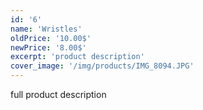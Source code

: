 ```yaml
---
id: '6'
name: 'Wristles'
oldPrice: '10.00$'
newPrice: '8.00$'
excerpt: 'product description'
cover_image: '/img/products/IMG_8094.JPG'
---
```

full product description